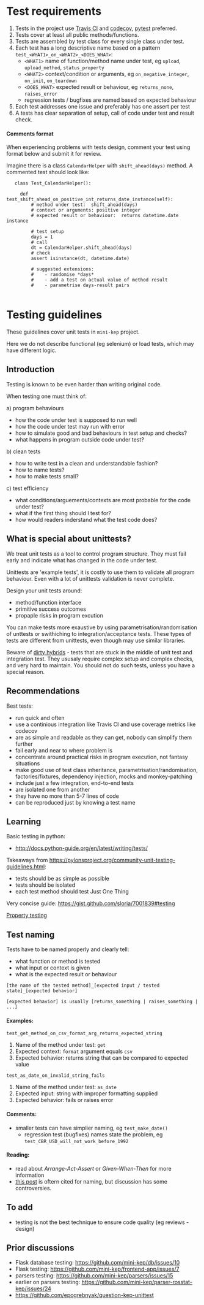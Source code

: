 Test requirements 
=================

1. Tests in the project use [Travis CI](https://travis-ci.org/mini-kep/) and [codecov](https://codecov.io/gh/mini-kep/),
   [pytest](https://docs.pytest.org/en/latest/) preferred.
2. Tests cover at least all public methods/functions.
3. Tests are assembled by test class for every single class under test.
4. Each test has a long descriptive name based on a pattern ```test_<WHAT1>_on_<WHAT2>_<DOES_WHAT>```:
   - `<WHAT1>` name of function/method name under test, eg `upload`, `upload_method`, `status_property`
   - `<WHAT2>` context/condition or arguments, eg `on_negative_integer`, `on_init`, `on_teardown` 
   - `<DOES_WHAT>` expected result or behaviour, eg `returns_none`, `raises_error` 
   - regression tests / bugfixes are named based on expected behaviour
5. Each test addresses one issue and preferably has one assert per test
6. A tests has clear separation of setup, call of code under test and result check. 

#### Comments format

When experiencing problems with tests design, comment your test using format below and submit it for review.

Imagine there is a class ```CalendarHelper``` with ```shift_ahead(days)``` method. A commented test should look like:

```
   class Test_CalendarHelper():
   
     def  test_shift_ahead_on_positive_int_returns_date_instance(self):
         # method under test:  shift_ahead(days)
         # context or arguments: positive integer
         # expected result or behaviour:  returns datetime.date instance

         # test setup
         days = 1
         # call
         dt = CalendarHelper.shift_ahead(days)
         # check
         assert isinstance(dt, datetime.date)

         # suggested extensions:
         #    - randomise *days*
         #    - add a test on actual value of method result
         #    - parametrise days-result pairs
         
```



Testing guidelines
==================

These guidelines cover unit tests in ```mini-kep``` project.

Here we do not describe functional (eg selenium) or load tests, which may have different logic. 

Introduction
------------

Testing is known to be even harder than writing original code. 

When testing one must think of:

a) program behaviours
- how the code under test is supposed to run well 
- how the code under test may run with error
- how to simulate good and bad behaviours in test setup and checks?
- what happens in program outside code under test?

b) clean tests
- how to write test in a clean and understandable fashion? 
- how to name tests?
- how to make tests small?

c) test efficiency
- what conditions/arguements/contexts are most probable for the code under test?
- what if the first thing should I test for?
- how would readers inderstand what the test code does?


What is special about unittests?
--------------------------------

We treat unit tests as a tool to control program structure. They must 
fail early and indicate what has changed in the code under test. 

Unittests are 'example tests', it is costly to use them 
to validate all program behaviour. Even with a lot of unittests 
validation is never complete. 

Design your unit tests around:
   - method/function interface  
   - primitive success outcomes
   - propaple risks in program excution
  
You can make tests more exaustive by using parametrisation/randomisation 
of unttests or swithiching to integration/acceptance tests. 
These types of tests are different from unittests, even though may 
use similar libraries. 

Beware of [dirty hybrids](http://blog.stevensanderson.com/2009/08/24/writing-great-unit-tests-best-and-worst-practises) - 
tests that are stuck in the middle of unit test and integration test. They ususaly require complex setup and 
complex checks, and very hard to maintain. You should not do such tests, unless you have a special reason.  

Recommendations
---------------

Best tests:
- run quick and often
- use a continious integration like Travis CI and use coverage metrics like codecov 
- are as simple and readable as they can get, nobody can simplify them further
- fail early and near to where problem is
- concentrate around practical risks in program execution, not fantasy situations  
- make good use of test class inheritance, parametrisation/randomisation, factories/fixtures, dependency injection, mocks and monkey-patching
- include just a few integration, end-to-end tests
- are isolated one from another
- they have no more than 5-7 lines of code 
- can be reproduced just by knowing a test name

Learning
--------
Basic testing in python:
- <http://docs.python-guide.org/en/latest/writing/tests/>

Takeaways from <https://pylonsproject.org/community-unit-testing-guidelines.html>:
- tests should be as simple as possible
- tests should be isolated
- each test method should test Just One Thing

Very concise guide: <https://gist.github.com/sloria/7001839#testing>

[Property testing](http://hypothesis.works/articles/what-is-property-based-testing/)

Test naming
-----------

Tests have to be named properly and clearly tell:
- what function or method is tested
- what input or context is given
- what is the expected result or behaviour

```
[the name of the tested method]_[expected input / tested state]_[expected behavior]

[expected behavior] is usually [returns_something | raises_something | ...]
```

#### Examples:

```test_get_method_on_csv_format_arg_returns_expected_string```

1. Name of the method under test: ```get```
2. Expected context: `format` argument equals `csv`
3. Expected behavior: returns string that can be compared to expected value

```test_as_date_on_invalid_string_fails```

1. Name of the method under test: ```as_date```
2. Expected input: string with improper formatting supplied
3. Expected behavior: fails or raises error

#### Comments:
  - smaller tests can have simplier naming, eg ```test_make_date()```
    - regression test (bugfixes) names state the problem, eg ```test_CBR_USD_will_not_work_before_1992```
  
#### Reading:  
  - read about *Arrange-Act-Assert* or *Given-When-Then* for more information
  - [this post](https://stackoverflow.com/questions/155436/unit-test-naming-best-practices) is oftern cited for naming, 
    but discussion has some controversies. 
    
To add 
------
- testing is not the best technique to ensure code quality (eg reviews - design)

Prior discussions
-----------------
- Flask database testing: <https://github.com/mini-kep/db/issues/10>
- Flask testing: <https://github.com/mini-kep/frontend-app/issues/7>
- parsers testing: <https://github.com/mini-kep/parsers/issues/15>
- earlier on parsers testing: <https://github.com/mini-kep/parser-rosstat-kep/issues/24>
- <https://github.com/epogrebnyak/question-kep-unittest>
